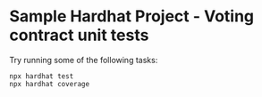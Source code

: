 # Sample Hardhat Project - Voting contract unit tests

Try running some of the following tasks:

```shell
npx hardhat test
npx hardhat coverage 
```
